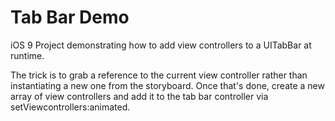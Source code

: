 # Tab Bar Demo
iOS 9 Project demonstrating how to add view controllers to a UITabBar at runtime.

The trick is to grab a reference to the current view controller rather than instantiating a new one from the storyboard. Once that's done, create a new array of view controllers and add it to the tab bar controller via setViewcontrollers:animated.
